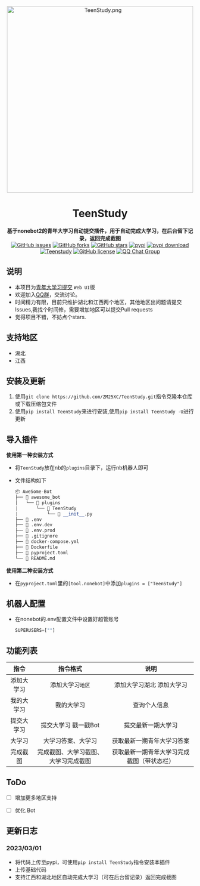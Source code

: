 <div align="center">
    <img src="https://i.328888.xyz/2023/02/28/z23ho.png" alt="TeenStudy.png" border="0" width="500px" height="500px"/>
    <h1>TeenStudy</h1>
    <b>基于nonebot2的青年大学习自动提交插件，用于自动完成大学习，在后台留下记录，返回完成截图</b>
    <br/>
    <a href="https://github.com/ZM25XC/TeenStudy/issues"><img alt="GitHub issues" src="https://img.shields.io/github/issues/ZM25XC/TeenStudy?style=flat-square"></a>
    <a href="https://github.com/ZM25XC/TeenStudy/network"><img alt="GitHub forks" src="https://img.shields.io/github/forks/ZM25XC/TeenStudy?style=flat-square"></a>
    <a href="https://github.com/ZM25XC/TeenStudy/stargazers"><img alt="GitHub stars" src="https://img.shields.io/github/stars/ZM25XC/TeenStudy?style=flat-square"></a>
    <a href="https://pypi.python.org/pypi/TeenStudy"><img src="https://img.shields.io/pypi/v/TeenStudy?color=yellow" alt="pypi"></a>
  	<a href="https://pypi.python.org/pypi/TeenStudy">
    <img src="https://img.shields.io/pypi/dm/TeenStudy" alt="pypi download"></a>
     <a href="https://github.com/ZM25XC/TeenStudy">
    <img src="https://visitor-badge.glitch.me/badge?page_id=https://github.com/ZM25XC/TeenStudy" alt="Teenstudy"></a>
	<a href="https://github.com/ZM25XC/TeenStudy/blob/main/LICENSE"><img alt="GitHub license" src="https://img.shields.io/github/license/ZM25XC/TeenStudy?style=flat-square"></a>
    <a href="https://jq.qq.com/?_wv=1027&k=NGFEwXyS">
    <img src="https://img.shields.io/badge/QQ%E7%BE%A4-511173803-orange?style=flat-square" alt="QQ Chat Group">
  </a>
  </div>

## 说明

- 本项目为[青年大学习提交](https://github.com/ZM25XC/nonebot_plugin_auto_teenstudy) `Web UI`版
- 欢迎加入[QQ群](https://jq.qq.com/?_wv=1027&k=NGFEwXyS)，交流讨论。
- 时间精力有限，目前只维护湖北和江西两个地区，其他地区出问题请提交Issues,我找个时间修，需要增加地区可以提交Pull requests
- 觉得项目不错，不妨点个stars.

## 支持地区

- 湖北
- 江西


##  安装及更新

1. 使用`git clone https://github.com/ZM25XC/TeenStudy.git`指令克隆本仓库或下载压缩包文件
2. 使用`pip install TeenStudy`来进行安装,使用`pip install TeenStudy -U`进行更新

## 导入插件
**使用第一种安装方式**

- 将`TeenStudy`放在nb的`plugins`目录下，运行nb机器人即可

- 文件结构如下

    ```py
    📦 AweSome-Bot
    ├── 📂 awesome_bot
    │   └── 📂 plugins
    |       └── 📂 TeenStudy
    |           └── 📜 __init__.py
    ├── 📜 .env
    ├── 📜 .env.dev
    ├── 📜 .env.prod
    ├── 📜 .gitignore
    ├── 📜 docker-compose.yml
    ├── 📜 Dockerfile
    ├── 📜 pyproject.toml
    └── 📜 README.md
    ```

    

**使用第二种安装方式**
- 在`pyproject.toml`里的`[tool.nonebot]`中添加`plugins = ["TeenStudy"]`


## 机器人配置

- 在nonebot的.env配置文件中设置好超管账号

  ```py
  SUPERUSERS=[""]
  ```
  
## 功能列表
|            指令            |                 指令格式                  |                             说明                             |
| :------------------------: | :---------------------------------------: | :----------------------------------------------------------: |
|         添加大学习         |     添加大学习`地区`     |     添加大学习湖北 添加大学习     |
|         我的大学习         |                我的大学习                 |                         查询个人信息                         |
|         提交大学习         |                提交大学习 戳一戳Bot                 |                      提交最新一期大学习                      |
|           大学习           |            大学习答案、大学习             |                  获取最新一期青年大学习答案                  |
|          完成截图          |   完成截图、大学习截图、大学习完成截图    |          获取最新一期青年大学习完成截图（带状态栏）          |


## ToDo


- [ ] 增加更多地区支持
- [ ] 优化 Bot


## 更新日志

### 2023/03/01

- 将代码上传至pypi，可使用`pip install TeenStudy`指令安装本插件
- 上传基础代码
- 支持江西和湖北地区自动完成大学习（可在后台留记录）返回完成截图